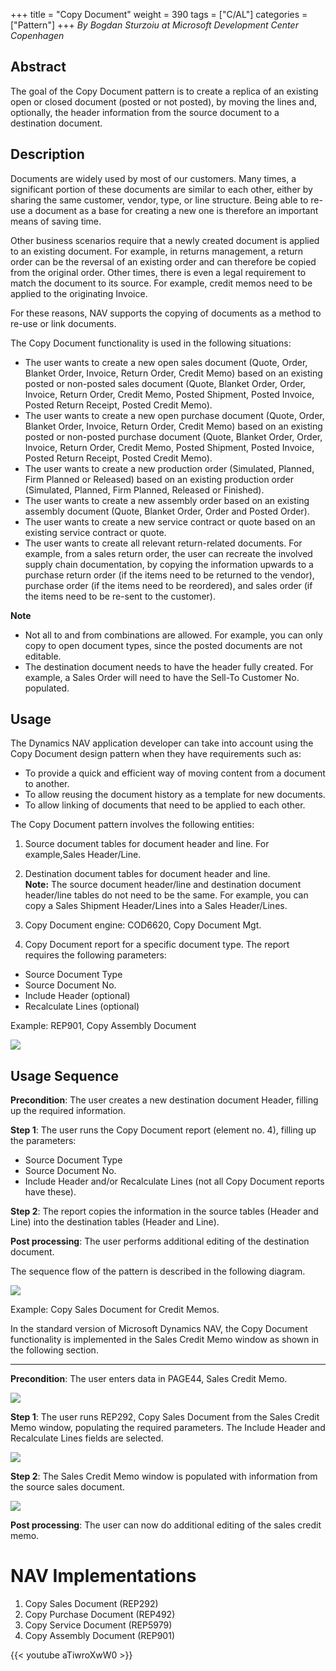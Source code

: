 +++
title = "Copy Document"
weight = 390
tags = ["C/AL"]
categories = ["Pattern"]
+++
_By Bogdan Sturzoiu at Microsoft Development Center Copenhagen_ 

## Abstract

The goal of the Copy Document pattern is to create a replica of an existing open or closed document (posted or not posted), by moving the lines and, optionally, the header information from the source document to a destination document.

## Description

Documents are widely used by most of our customers. Many times, a significant portion of these documents are similar to each other, either by sharing the same customer, vendor, type, or line structure. Being able to re-use a document as a base for creating a new one is therefore an important means of saving time.

Other business scenarios require that a newly created document is applied to an existing document. For example, in returns management, a return order can be the reversal of an existing order and can therefore be copied from the original order. Other times, there is even a legal requirement to match the document to its source. For example, credit memos need to be applied to the originating Invoice.

For these reasons, NAV supports the copying of documents as a method to re-use or link documents.

The Copy Document functionality is used in the following situations:

* The user wants to create a new open sales document (Quote, Order, Blanket Order, Invoice, Return Order, Credit Memo) based on an existing posted or non-posted sales document (Quote, Blanket Order, Order, Invoice, Return Order, Credit Memo, Posted Shipment, Posted Invoice, Posted Return Receipt, Posted Credit Memo).
* The user wants to create a new open purchase document (Quote, Order, Blanket Order, Invoice, Return Order, Credit Memo) based on an existing posted or non-posted purchase document (Quote, Blanket Order, Order, Invoice, Return Order, Credit Memo, Posted Shipment, Posted Invoice, Posted Return Receipt, Posted Credit Memo).
* The user wants to create a new production order (Simulated, Planned, Firm Planned or Released) based on an existing production order (Simulated, Planned, Firm Planned, Released or Finished).
* The user wants to create a new assembly order based on an existing assembly document (Quote, Blanket Order, Order and Posted Order).
* The user wants to create a new service contract or quote based on an existing service contract or quote.
* The user wants to create all relevant return-related documents. For example, from a sales return order, the user can recreate the involved supply chain documentation, by copying the information upwards to a purchase return order (if the items need to be returned to the vendor), purchase order (if the items need to be reordered), and sales order (if the items need to be re-sent to the customer).

**Note**

* Not all to and from combinations are allowed. For example, you can only copy to open document types, since the posted documents are not editable.
* The destination document needs to have the header fully created. For example, a Sales Order will need to have the Sell-To Customer No. populated.

## Usage

The Dynamics NAV application developer can take into account using the Copy Document design pattern when they have requirements such as:

* To provide a quick and efficient way of moving content from a document to another.
* To allow reusing the document history as a template for new documents.
* To allow linking of documents that need to be applied to each other.

The Copy Document pattern involves the following entities:

1. Source document tables for document header and line. For example,Sales Header/Line.
2. Destination document tables for document header and line.  
**Note:** The source document header/line and destination document header/line tables do not need to be the same. For example, you can copy a Sales Shipment Header/Lines into a Sales Header/Lines.

3. Copy Document engine: COD6620, Copy Document Mgt.
4. Copy Document report for a specific document type. The report requires the following parameters:
  * Source Document Type
  * Source Document No.
  * Include Header (optional)
  * Recalculate Lines (optional)

Example: REP901, Copy Assembly Document

[![ ][image0]][anchor0]

## Usage Sequence

**Precondition**: The user creates a new destination document Header, filling up the required information.

**Step 1**: The user runs the Copy Document report (element no. 4), filling up the parameters:

* Source Document Type
* Source Document No.
* Include Header and/or Recalculate Lines (not all Copy Document reports have these).

**Step 2**: The report copies the information in the source tables (Header and Line) into the destination tables (Header and Line).

**Post processing**: The user performs additional editing of the destination document.

The sequence flow of the pattern is described in the following diagram.

[![ ][image1]][anchor1]

Example: Copy Sales Document for Credit Memos.

In the standard version of Microsoft Dynamics NAV, the Copy Document functionality is implemented in the Sales Credit Memo window as shown in the following section.

****

**Precondition**: The user enters data in PAGE44, Sales Credit Memo.

[![ ][image2]][anchor2]

**Step 1**: The user runs REP292, Copy Sales Document from the Sales Credit Memo window, populating the required parameters. The Include Header and Recalculate Lines fields are selected.

[![ ][image3]][anchor3]

**Step 2**: The Sales Credit Memo window is populated with information from the source sales document.

[![ ][image4]][anchor4]

**Post processing**: The user can now do additional editing of the sales credit memo.

# NAV Implementations

1. Copy Sales Document (REP292)
2. Copy Purchase Document (REP492)
3. Copy Service Document (REP5979)
4. Copy Assembly Document (REP901)

{{< youtube aTiwroXwW0 >}}



[anchor0]: clip_image002.gif-750x0.png
[anchor1]: clip_image004.gif-750x0.png
[anchor2]: clip_5F00_image006.jpg
[anchor3]: clip_5F00_image008.jpg
[anchor4]: clip_5F00_image010.jpg
[anchor5]: https://www.youtube.com/watch?v=aTiwroXwW_0&list=PLhZ3P-LY7CqmVszuvtJLujFyHpsVN0U_w&index=17


[image0]: clip_image002.gif-750x0.png
[image1]: clip_image004.gif-750x0.png
[image2]: clip_5F00_image006.jpg
[image3]: clip_5F00_image008.jpg
[image4]: clip_5F00_image010.jpg
